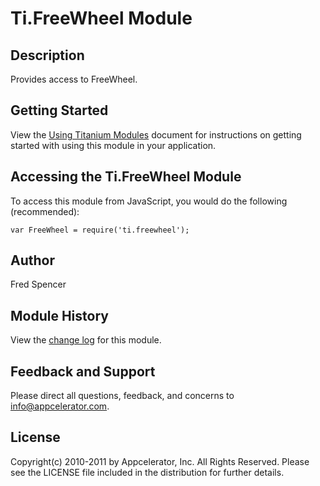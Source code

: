 # Ti.FreeWheel Module

## Description

Provides access to FreeWheel.

## Getting Started

View the [Using Titanium Modules](http://docs.appcelerator.com/titanium/2.0/#!/guide/Using_Titanium_Modules) document for instructions on getting
started with using this module in your application.

## Accessing the Ti.FreeWheel Module

To access this module from JavaScript, you would do the following (recommended):

	var FreeWheel = require('ti.freewheel');

## Author

Fred Spencer

## Module History

View the [change log](changelog.html) for this module.

## Feedback and Support

Please direct all questions, feedback, and concerns to [info@appcelerator.com](mailto:info@appcelerator.com?subject=Android%20FreeWheel%20Module).

## License

Copyright(c) 2010-2011 by Appcelerator, Inc. All Rights Reserved. Please see the LICENSE file included in the distribution for further details.
